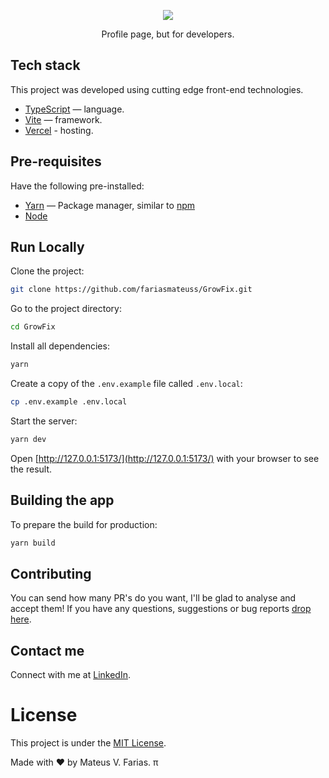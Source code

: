 <p align="center">
  <img src="./src/components/logo.svg" />
</p>

<p align="center">
  Profile page, but for developers.
</p>

## Tech stack

This project was developed using cutting edge front-end technologies.

- [TypeScript](https://github.com/microsoft/TypeScript) — language.
- [Vite](https://nextjs.org/) — framework.
- [Vercel](https://vercel.com/) - hosting.

## Pre-requisites

Have the following pre-installed:

- [Yarn](https://yarnpkg.com/) — Package manager, similar to [npm](https://www.npmjs.com/)
- [Node](https://nodejs.org/en/)

## Run Locally

Clone the project:

```bash
git clone https://github.com/fariasmateuss/GrowFix.git
```

Go to the project directory:

```bash
cd GrowFix
```

Install all dependencies:

```bash
yarn
```

Create a copy of the `.env.example` file called `.env.local`:

```bash
cp .env.example .env.local
```

Start the server:

```bash
yarn dev
```

Open [http://127.0.0.1:5173/](http://127.0.0.1:5173/) with your browser to see the result.

## Building the app

To prepare the build for production:

```bash
yarn build
```

## Contributing

You can send how many PR's do you want, I'll be glad to analyse and accept them! If you have any questions, suggestions or bug reports [drop here](https://github.com/fariasmateuss/GrowFix/discussions).

## Contact me

Connect with me at [LinkedIn](https://www.linkedin.com/in/fariasmateuss/).

# License

This project is under the [MIT License](/LICENSE).

Made with ♥ by Mateus V. Farias.
π
